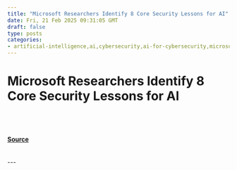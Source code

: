 ```yaml
---
title: "Microsoft Researchers Identify 8 Core Security Lessons for AI"
date: Fri, 21 Feb 2025 09:31:05 GMT
draft: false
type: posts
categories: 
- artificial-intelligence,ai,cybersecurity,ai-for-cybersecurity,microsoft-ai-red-team,microsoft-ai-red-team-paper,microsoft-ai-red-team-research,ai-vulnerabilities
---
```

# Microsoft Researchers Identify 8 Core Security Lessons for AI

<br/>

<br/>


#### [Source](https://hackernoon.com/microsoft-researchers-identify-8-core-security-lessons-for-ai?source=rss)

<br/>
---

